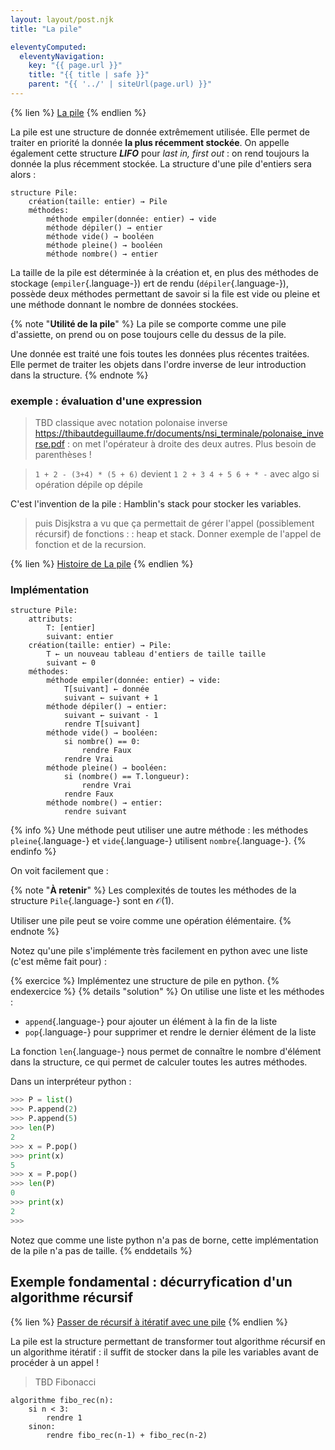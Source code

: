 ```yaml
---
layout: layout/post.njk
title: "La pile"

eleventyComputed:
  eleventyNavigation:
    key: "{{ page.url }}"
    title: "{{ title | safe }}"
    parent: "{{ '../' | siteUrl(page.url) }}"
---
```


{% lien %}
[La pile](https://fr.wikipedia.org/wiki/Pile_(informatique))
{% endlien %}

La pile est une structure de donnée extrêmement utilisée. Elle permet de traiter en priorité la donnée **la plus récemment stockée**. On appelle également cette structure **_LIFO_** pour _last in, first out_ : on rend toujours la donnée la plus récemment stockée. La structure d'une pile d'entiers sera alors :

```pseudocode
structure Pile:
    création(taille: entier) → Pile
    méthodes:
        méthode empiler(donnée: entier) → vide
        méthode dépiler() → entier
        méthode vide() → booléen
        méthode pleine() → booléen
        méthode nombre() → entier
```

La taille de la pile est déterminée à la création et, en plus des méthodes de stockage (`empiler`{.language-}) ert de rendu (`dépiler`{.language-}), possède deux méthodes permettant de savoir si la file est vide ou pleine et une méthode donnant le nombre de données stockées.

{% note "**Utilité de la pile**" %}
La pile se comporte comme une pile d'assiette, on prend ou on pose toujours celle du dessus de la pile.

Une donnée est traité une fois toutes les données plus récentes traitées. Elle permet de traiter les objets dans l'ordre inverse de leur introduction dans la structure.
{% endnote %}

### exemple : évaluation d'une expression

> TBD classique avec notation polonaise inverse <https://thibautdeguillaume.fr/documents/nsi_terminale/polonaise_inverse.pdf> : on met l'opérateur à droite des deux autres. Plus besoin de parenthèses !

> `1 + 2 - (3+4) * (5 + 6)` devient `1 2 + 3 4 + 5 6 + * -`
> avec algo si opération dépile op dépile

C'est l'invention de la pile : Hamblin's stack pour stocker les variables.
> puis Disjkstra a vu que ça permettait de gérer l'appel (possiblement récursif) de fonctions : : heap et stack. Donner exemple de l'appel de fonction et de la recursion.


{% lien %}
[Histoire de La pile](https://www.youtube.com/watch?v=2vBVvQTTdXg)
{% endlien %}

### Implémentation

```pseudocode
structure Pile:
    attributs:
        T: [entier]
        suivant: entier
    création(taille: entier) → Pile:
        T ← un nouveau tableau d'entiers de taille taille
        suivant ← 0
    méthodes:
        méthode empiler(donnée: entier) → vide:
            T[suivant] ← donnée
            suivant ← suivant + 1
        méthode dépiler() → entier:
            suivant ← suivant - 1
            rendre T[suivant]
        méthode vide() → booléen:
            si nombre() == 0:
                rendre Faux
            rendre Vrai
        méthode pleine() → booléen:
            si (nombre() == T.longueur):
                rendre Vrai
            rendre Faux
        méthode nombre() → entier:
            rendre suivant
```

{% info %}
Une méthode peut utiliser une autre méthode : les méthodes `pleine`{.language-} et `vide`{.language-} utilisent `nombre`{.language-}.
{% endinfo %}

On voit facilement que :

{% note "**À retenir**" %}
Les complexités de toutes les méthodes de la structure `Pile`{.language-} sont en $\mathcal{O}(1)$.

Utiliser une pile peut se voire comme une opération élémentaire.
{% endnote %}

Notez qu'une pile s'implémente très facilement en python avec une liste  (c'est même fait pour) :

{% exercice %}
Implémentez une structure de pile en python.
{% endexercice %}
{% details "solution" %}
On utilise une liste et les méthodes :

- `append`{.language-} pour ajouter un élément à la fin de la liste
- `pop`{.language-} pour supprimer et rendre le dernier élément de la liste

La fonction `len`{.language-} nous permet de connaître le nombre d'élément dans la structure, ce qui permet de calculer toutes les autres méthodes.

Dans un interpréteur python :

```python
>>> P = list()
>>> P.append(2)
>>> P.append(5)
>>> len(P)
2
>>> x = P.pop()
>>> print(x)
5
>>> x = P.pop()
>>> len(P)
0
>>> print(x)
2
>>>
```

Notez que comme une liste python n'a pas de borne, cette implémentation de la pile n'a pas de taille.
{% enddetails %}

## Exemple fondamental : décurryfication d'un algorithme récursif

{% lien %}
[Passer de récursif à itératif avec une pile](https://www.cs.odu.edu/~zeil/cs361/latest/Public/recursionConversion/index.html#conversion-using-stacks)
{% endlien %}

La pile est la structure permettant de transformer tout algorithme récursif en un algorithme itératif : il suffit de stocker dans la pile les variables avant de procéder à un appel !

> TBD Fibonacci

```pseudocode
algorithme fibo_rec(n):
    si n < 3:
        rendre 1
    sinon:
        rendre fibo_rec(n-1) + fibo_rec(n-2)
```

